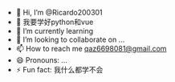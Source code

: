 - 👋 Hi, I’m @Ricardo200301
- 👀 我要学好python和vue
- 🌱 I’m currently learning 
- 💞️ I’m looking to collaborate on ...
- 📫 How to reach me qaz6698081@gmail.com
- 😄 Pronouns: ...
- ⚡ Fun fact: 我什么都学不会

<!---
Ricardo200301/Ricardo200301 is a ✨ special ✨ repository because its `README.md` (this file) appears on your GitHub profile.
You can click the Preview link to take a look at your changes.
--->

